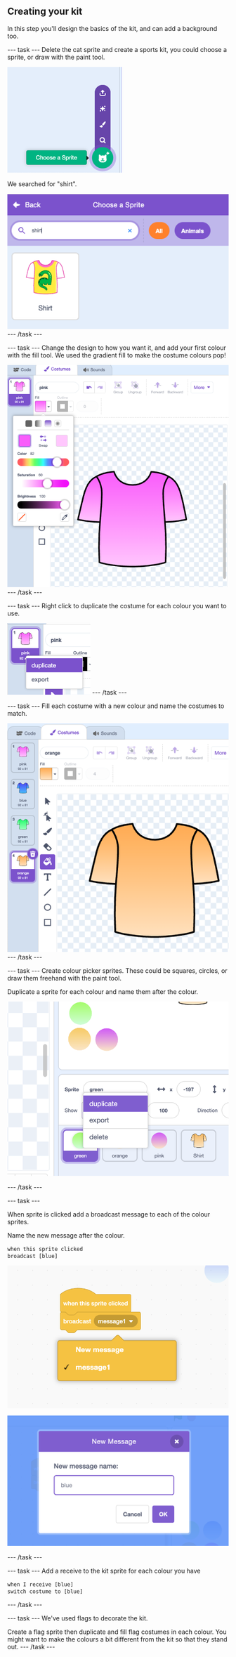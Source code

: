 ## Creating your kit

In this step you'll design the basics of the kit, and can add a background too.

--- task ---
Delete the cat sprite and create a sports kit, you could choose a sprite, or draw with the paint tool.

![Sprite selection menu in Scratch with the “Choose a Sprite” button highlighted](images/choose.png)

We searched for "shirt".

![Sprite selection screen in Scratch showing a shirt and a search for "shirt"](images/shirt.png)
--- /task ---


--- task ---
Change the design to how you want it, and add your first colour with the fill tool. We used the gradient fill to make the costume colours pop!

![Scratch costume editor showing a pink shirt with a gradient fill and the colour settings panel open](images/fill.png)
--- /task ---

--- task ---
Right click to duplicate the costume for each colour you want to use. 

![Scratch costume editor showing right click function on costumes](images/duplicate.png)
--- /task ---

--- task ---
Fill each costume with a new colour and name the costumes to match.

![Scratch costume editor showing series of shirts with different colours](images/costumes.png)
--- /task ---

--- task ---
Create colour picker sprites. These could be squares, circles, or draw them freehand with the paint tool. 

Duplicate a sprite for each colour and name them after the colour.

![Making new sprites for colour pickers in skratch, round balls in different colours](images/colour-sprite.png)

--- /task ---


--- task ---

When sprite is clicked add a broadcast message to each of the colour sprites. 

Name the new message after the colour. 

```blocks3
when this sprite clicked
broadcast [blue]
``` 
![adding a broadcast message in Scratch](images/broadcast1.png)

![chaning the message to blue](images/broadcast2.png)


--- /task ---


--- task ---
Add a receive to the kit sprite for each colour you have

```blocks3
when I receive [blue]
switch costume to [blue]
```
--- /task ---

--- task ---
We've used flags to decorate the kit. 

Create a flag sprite then duplicate and fill flag costumes in each colour. You might want to make the colours a bit different from the kit so that they stand out.
--- /task ---

